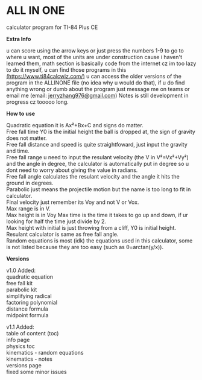 # ALL IN ONE
calculator program for TI-84 Plus CE

**Extra Info**

u can score using the arrow keys or just press the numbers 1-9 to go to where u want, most of the units are under construction cause i haven't learned them, math section is basically code from the internet cz im too lazy to do it myself, u can find those programs in this [(https://www.ti84calcwiz.com/)](https://www.ti84calcwiz.com/) u can access the older versions of the program in the ALLINONE file (no idea why u would do that), if u do find anything wrong or dumb about the program just message me on teams or email me (email: jerryzhang976@gmail.com) Notes is still development in progress cz tooooo long.





**How to use**

Quadratic equation it is Ax²+Bx+C and signs do matter.\
Free fall time Y0 is the initial height the ball is dropped at, the sign of gravity does not matter.\
Free fall distance and speed is quite straightfoward, just input the gravity and time.\
Free fall range u need to input the resulant velocity (the V in V²=Vx²+Vy²) and the angle in degree, the calculator is automatically put in degree so u dont need to worry about giving the value in radians.\
Free fall angle calculates the resulant velocity and the angle it hits the ground in degrees.\
Parabolic just means the projectile motion but the name is too long to fit in calculator.\
Final velocity just remember its Voy and not V or Vox.\
Max range is in V.\
Max height is in Voy
Max time is the time it takes to go up and down, if ur looking for half the time just divide by 2.\
Max height with initial is just throwing from a cliff, Y0 is initial height.\
Resulant calculator is same as free fall angle.\
Random equations is most (idk) the equations used in this calculator, some is not listed because they are too easy (such as θ=arctan(y/x)).





**Versions**

v1.0
Added:\
quadratic equation\
free fall kit\
parabolic kit\
simplifying radical\
factoring polynomial\
distance formula\
midpoint formula


v1.1
Added:\
table of content (toc)\
info page\
physics toc\
kinematics - random equations\
kinematics - notes\
versions page\
fixed some minor issues



